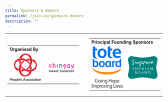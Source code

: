 ```yaml
---
title: Sponsors & Donors
permalink: /join-us/sponsors-donors
description: ""
---
```

<table border="0">
        <tr>
            <td>
                <table border="0" width="100%">
                    <tr>
                        <td colspan="2"><b>Organised By</b></td>
                    </tr>
                    <tr>
                        <td><img src="/images/Sponsors%20&%20Donors/pa-14-october-2019-18-19-28.png" alt="People's Association" style="width:161px;" /></td>
                        <td><img src="/images/Sponsors%20&%20Donors/chingay-(black)-31-october-2021-11-10-19.png" alt="Chingay Parade Singapore" style="width:161px;" /></td>
                    </tr>
                </table>
            </td>
            <td>&nbsp;</td>
            <td>
                <table border="0">
                    <tr>
                        <td colspan="2"><b>Principal Founding Sponsors</b></td>
                    </tr>
                    <tr>
                        <td><img src="/images/Sponsors%20&%20Donors/tote-board-23-october-2019-17-24-12.jpg" alt="Giving Hope Improving Lives" style="width:161px;" /></td>
                        <td><img src="/images/Sponsors%20&%20Donors/singapore-tourism-board-14-october-2019-18-29-42.png" alt="Singapore Tourism Board" style="width:161px;" /></td>
                    </tr>
                </table>
            </td>
        </tr>
    </table>